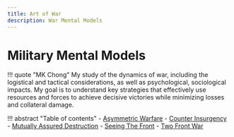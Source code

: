 ```yaml
---
title: Art of War 
description: War Mental Models
---
```


# Military Mental Models

<!-- <img style="float: left;" src="https://source.unsplash.com/VRXBA8E6MfM" width="400" height="150"> -->

 
!!! quote "MK Chong"
    My study of the dynamics of war, including the logistical and tactical considerations, as well as psychological, sociological impacts. My goal is to understand key strategies that effectively use resources and forces to achieve decisive victories while minimizing losses and collateral damage. 


!!! abstract "Table of contents"
    - [Asymmetric Warfare](asymmetricWarfare.md)
    - [Counter Insurgency](https://mkchong.com/Knowledge/Models/Art%20of%20War/counterInsurgency/)
    - [Mutually Assured Destruction](https://mkchong.com/Knowledge/Models/Art%20of%20War/mutuallyAssuredDestruction/)
    - [Seeing The Front](https://mkchong.com/Knowledge/Models/Art%20of%20War/seeingTheFront/)
    - [Two Front War](https://mkchong.com/Knowledge/Models/Art%20of%20War/twoFrontWar/)